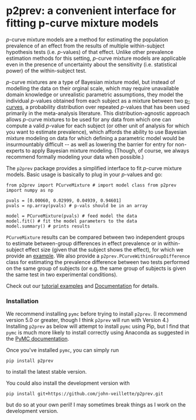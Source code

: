 # p2prev: a convenient interface for fitting p-curve mixture models 

$p$-curve mixture models are a method for estimating the population prevalence of an effect from the results of multiple within-subject hypothesis tests (i.e. $p$-values) of that effect. Unlike other prevalence estimation methods for this setting, $p$-curve mixture models are applicable even in the presence of uncertainty about the sensitivity (i.e. statistical power) of the within-subject test.

$p$-curve mixtures are a type of Bayesian mixture model, but instead of modelling the data on their orginal scale, which may require unavailable domain knowledge or unrealistic parametric assumptions, they model the individual $p$-values obtained from each subject as a mixture between two [p-curves](https://www.p-curve.com/), a probability distribution over repeated $p$-values that has been used primarily in the meta-analysis literature. This distribution-agnostic approach allows $p$-curve mixtures to be used for any data from which one can compute a valid $p$-value for each subject (or other unit of analysis for which you want to estimate prevalence), which affords the ability to use Bayesian mixture modeling on data for which defining a parametric model would be insurmountably difficult -- as well as lowering the barrier for entry for non-experts to apply Bayesian mixture modeling. (Though, of course, we always recommend formally modeling your data when possible.)

The `p2prev` package provides a simplified interface to fit $p$-curve mixture models. Basic usage is basically to plug in your $p$-values and go:
```
from p2prev import PCurveMixture # import model class from p2prev
import numpy as np

pvals = [0.00060, 0.02999, 0.04939, 0.94601]
pvals = np.array(pvals) # p-vals should be in an array

model = PCurveMixture(pvals) # feed model the data
model.fit() # fit the model parameters to the data 
model.summary() # prints results
```

`PCurveMixture` results can be compared between two independent groups to estimate between-group differences in effect prevalence or in within-subject effect size (given that the subject shows the effect), for which we provide an [example]([PCurveMixture](https://github.com/john-veillette/p2prev/blob/main/examples/absolute-pitch.ipynb)). We also provide a `p2prev.PCurveWithinGroupDifference` class for estimating the prevalence difference between two tests performed on the same group of subjects (or e.g. the same group of subjects is given the same test in two experimental conditions).

Check out our [tutorial examples](https://github.com/john-veillette/p2prev/tree/main/examples) and [Documentation](http://p2prev.readthedocs.io/) for details.

### Installation

We recommend installing `pymc` before trying to install `p2prev`. (I recommend version 5.0 or greater, though I think `p2prev` will run with Version 4.) Installing `p2prev` as below will attempt to install `pymc` using Pip, but I find that `pymc` is much more likely to install correctly using Anaconda as suggested in the [PyMC documentation](https://www.pymc.io/projects/docs/en/latest/installation.html).

Once you've installed `pymc`, you can simply run 
```
pip install p2prev
```
to install the latest stable version.


You could also install the development version with
```
pip install git+https://github.com/john-veillette/p2prev.git
```
but do so at your own peril! I may sometimes break things as I work on the development version.


